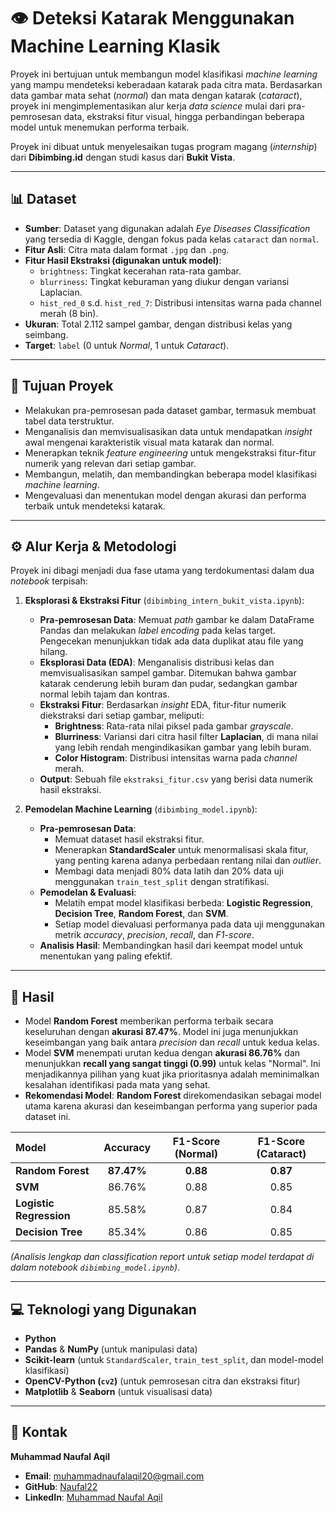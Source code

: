 # 👁️ Deteksi Katarak Menggunakan Machine Learning Klasik

Proyek ini bertujuan untuk membangun model klasifikasi *machine learning* yang mampu mendeteksi keberadaan katarak pada citra mata. Berdasarkan data gambar mata sehat (*normal*) dan mata dengan katarak (*cataract*), proyek ini mengimplementasikan alur kerja *data science* mulai dari pra-pemrosesan data, ekstraksi fitur visual, hingga perbandingan beberapa model untuk menemukan performa terbaik.

Proyek ini dibuat untuk menyelesaikan tugas program magang (*internship*) dari **Dibimbing.id** dengan studi kasus dari **Bukit Vista**.

---

## 📊 Dataset

- **Sumber**: Dataset yang digunakan adalah *Eye Diseases Classification* yang tersedia di Kaggle, dengan fokus pada kelas `cataract` dan `normal`.
- **Fitur Asli**: Citra mata dalam format `.jpg` dan `.png`.
- **Fitur Hasil Ekstraksi (digunakan untuk model)**:
    - `brightness`: Tingkat kecerahan rata-rata gambar.
    - `blurriness`: Tingkat keburaman yang diukur dengan variansi Laplacian.
    - `hist_red_0` s.d. `hist_red_7`: Distribusi intensitas warna pada channel merah (8 bin).
- **Ukuran**: Total 2.112 sampel gambar, dengan distribusi kelas yang seimbang.
- **Target**: `label` (0 untuk *Normal*, 1 untuk *Cataract*).

---

## 🎯 Tujuan Proyek

- Melakukan pra-pemrosesan pada dataset gambar, termasuk membuat tabel data terstruktur.
- Menganalisis dan memvisualisasikan data untuk mendapatkan *insight* awal mengenai karakteristik visual mata katarak dan normal.
- Menerapkan teknik *feature engineering* untuk mengekstraksi fitur-fitur numerik yang relevan dari setiap gambar.
- Membangun, melatih, dan membandingkan beberapa model klasifikasi *machine learning*.
- Mengevaluasi dan menentukan model dengan akurasi dan performa terbaik untuk mendeteksi katarak.

---

## ⚙️ Alur Kerja & Metodologi

Proyek ini dibagi menjadi dua fase utama yang terdokumentasi dalam dua *notebook* terpisah:

1.  **Eksplorasi & Ekstraksi Fitur** (`dibimbing_intern_bukit_vista.ipynb`):
    - **Pra-pemrosesan Data**: Memuat *path* gambar ke dalam DataFrame Pandas dan melakukan *label encoding* pada kelas target. Pengecekan menunjukkan tidak ada data duplikat atau file yang hilang.
    - **Eksplorasi Data (EDA)**: Menganalisis distribusi kelas dan memvisualisasikan sampel gambar. Ditemukan bahwa gambar katarak cenderung lebih buram dan pudar, sedangkan gambar normal lebih tajam dan kontras.
    - **Ekstraksi Fitur**: Berdasarkan *insight* EDA, fitur-fitur numerik diekstraksi dari setiap gambar, meliputi:
        - **Brightness**: Rata-rata nilai piksel pada gambar *grayscale*.
        - **Blurriness**: Variansi dari citra hasil filter **Laplacian**, di mana nilai yang lebih rendah mengindikasikan gambar yang lebih buram.
        - **Color Histogram**: Distribusi intensitas warna pada *channel* merah.
    - **Output**: Sebuah file `ekstraksi_fitur.csv` yang berisi data numerik hasil ekstraksi.

2.  **Pemodelan Machine Learning** (`dibimbing_model.ipynb`):
    - **Pra-pemrosesan Data**:
        - Memuat dataset hasil ekstraksi fitur.
        - Menerapkan **StandardScaler** untuk menormalisasi skala fitur, yang penting karena adanya perbedaan rentang nilai dan *outlier*.
        - Membagi data menjadi 80% data latih dan 20% data uji menggunakan `train_test_split` dengan stratifikasi.
    - **Pemodelan & Evaluasi**:
        - Melatih empat model klasifikasi berbeda: **Logistic Regression**, **Decision Tree**, **Random Forest**, dan **SVM**.
        - Setiap model dievaluasi performanya pada data uji menggunakan metrik *accuracy*, *precision*, *recall*, dan *F1-score*.
    - **Analisis Hasil**: Membandingkan hasil dari keempat model untuk menentukan yang paling efektif.

---

## 🧪 Hasil

- Model **Random Forest** memberikan performa terbaik secara keseluruhan dengan **akurasi 87.47%**. Model ini juga menunjukkan keseimbangan yang baik antara *precision* dan *recall* untuk kedua kelas.
- Model **SVM** menempati urutan kedua dengan **akurasi 86.76%** dan menunjukkan **recall yang sangat tinggi (0.99)** untuk kelas "Normal". Ini menjadikannya pilihan yang kuat jika prioritasnya adalah meminimalkan kesalahan identifikasi pada mata yang sehat.
- **Rekomendasi Model**: **Random Forest** direkomendasikan sebagai model utama karena akurasi dan keseimbangan performa yang superior pada dataset ini.

| Model | Accuracy | F1-Score (Normal) | F1-Score (Cataract) |
| :--- | :---: | :---: | :---: |
| **Random Forest** | **87.47%** | **0.88** | **0.87** |
| **SVM** | 86.76% | 0.88 | 0.85 |
| **Logistic Regression** | 85.58% | 0.87 | 0.84 |
| **Decision Tree** | 85.34% | 0.86 | 0.85 |

*(Analisis lengkap dan classification report untuk setiap model terdapat di dalam notebook `dibimbing_model.ipynb`)*.

---

## 💻 Teknologi yang Digunakan

- **Python**
- **Pandas** & **NumPy** (untuk manipulasi data)
- **Scikit-learn** (untuk `StandardScaler`, `train_test_split`, dan model-model klasifikasi)
- **OpenCV-Python (`cv2`)** (untuk pemrosesan citra dan ekstraksi fitur)
- **Matplotlib** & **Seaborn** (untuk visualisasi data)

---




## 🙋 Kontak

**Muhammad Naufal Aqil**
- **Email**: muhammadnaufalaqil20@gmail.com
- **GitHub**: [Naufal22](https://github.com/Naufal22)
- **LinkedIn**: [Muhammad Naufal Aqil](https://www.linkedin.com/in/muhammad-naufal-aqil-b6114424a/)
